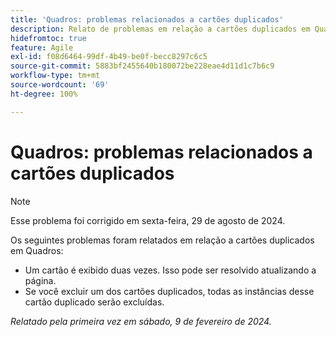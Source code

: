 ```yaml
---
title: 'Quadros: problemas relacionados a cartões duplicados'
description: Relato de problemas em relação a cartões duplicados em Quadros.
hidefromtoc: true
feature: Agile
exl-id: f08d6464-99df-4b49-be0f-becc8297c6c5
source-git-commit: 5883bf2455640b180072be228eae4d11d1c7b6c9
workflow-type: tm+mt
source-wordcount: '69'
ht-degree: 100%

---
```


# Quadros: problemas relacionados a cartões duplicados

>[!NOTE]
>
>Esse problema foi corrigido em sexta-feira, 29 de agosto de 2024.


Os seguintes problemas foram relatados em relação a cartões duplicados em Quadros:

* Um cartão é exibido duas vezes. Isso pode ser resolvido atualizando a página.
* Se você excluir um dos cartões duplicados, todas as instâncias desse cartão duplicado serão excluídas.

_Relatado pela primeira vez em sábado, 9 de fevereiro de 2024._
